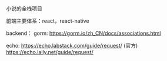 小说的全栈项目

前端主要体系：react，react-native


backend：
gorm:
https://gorm.io/zh_CN/docs/associations.html

echo:
https://echo.labstack.com/guide/request/ (官方)
https://echo.laily.net/guide/request/ 